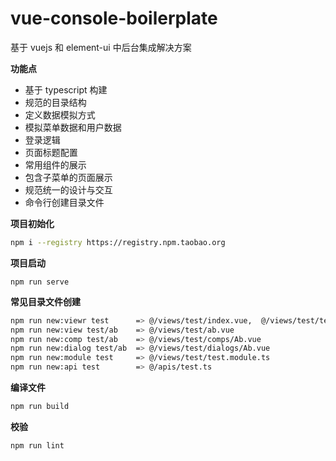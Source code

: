 # vue-console-boilerplate

基于 vuejs 和 element-ui 中后台集成解决方案

**功能点**

- 基于 typescript 构建
- 规范的目录结构
- 定义数据模拟方式
- 模拟菜单数据和用户数据
- 登录逻辑
- 页面标题配置
- 常用组件的展示
- 包含子菜单的页面展示
- 规范统一的设计与交互
- 命令行创建目录文件

**项目初始化**
``` bash
npm i --registry https://registry.npm.taobao.org
```

**项目启动**
```
npm run serve
```

**常见目录文件创建**
``` bash
npm run new:viewr test      => @/views/test/index.vue,  @/views/test/test.router.ts
npm run new:view test/ab    => @/views/test/ab.vue
npm run new:comp test/ab    => @/views/test/comps/Ab.vue
npm run new:dialog test/ab  => @/views/test/dialogs/Ab.vue 
npm run new:module test     => @/views/test/test.module.ts 
npm run new:api test        => @/apis/test.ts
```

**编译文件**
``` bash
npm run build
```

**校验**
``` bash
npm run lint
```

